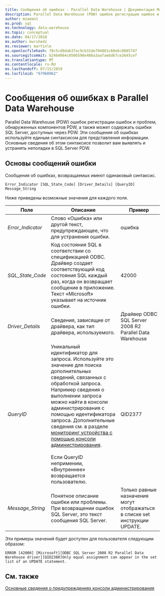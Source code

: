 ```yaml
---
title: Сообщения об ошибках - Parallel Data Warehouse | Документация Майкрософт
description: Parallel Data Warehouse (PDW) ошибок регистрации ошибок и проблем, обнаруженных компонентов PDW, а также может содержать ошибки SQL Server, доступных через PDW. Эти сообщения об ошибках используйте единым синтаксисом для представления информации. Основные сведения об этом синтаксисе позволит вам выявлять и устранять неполадки.
author: mzaman1
ms.prod: sql
ms.technology: data-warehouse
ms.topic: conceptual
ms.date: 04/17/2018
ms.author: murshedz
ms.reviewer: martinle
ms.openlocfilehash: 78c5cd8dab37ac9cb32de794861c68e6c8085747
ms.sourcegitcommit: b2464064c0566590e486a3aafae6d67ce2645cef
ms.translationtype: MT
ms.contentlocale: ru-RU
ms.lasthandoff: 07/15/2019
ms.locfileid: "67960962"
---
```

# <a name="error-messages-in-parallel-data-warehouse"></a>Сообщения об ошибках в Parallel Data Warehouse

Parallel Data Warehouse (PDW) ошибок регистрации ошибок и проблем, обнаруженных компонентов PDW, а также может содержать ошибки SQL Server, доступных через PDW. Эти сообщения об ошибках используйте единым синтаксисом для представления информации. Основные сведения об этом синтаксисе позволит вам выявлять и устранять неполадки в SQL Server PDW.  
  
## <a name="Basics"></a>Основы сообщений ошибки  
Сообщения об ошибках, возвращаемых имеют одинаковый синтаксис.  
  
`Error_Indicator [SQL_State_Code] [Driver_Details] [QueryID] Message_String`  
  
Ниже приведены возможные значения для каждого поля.  
  
|Поле|Описание|Пример|  
|---------|---------------|-----------|  
|*Error_Indicator*|Слово «Ошибка» или другой текст, предупреждающее, что для устранения ошибки.|ошибка|  
|*SQL_State_Code*|Код состояния SQL в соответствии со спецификацией ODBC. Драйвер создает соответствующий код состояния SQL каждый раз, когда он возвращает сообщение в приложение. Текст «Microsoft» указывает на источник ошибки.|42000|  
|*Driver_Details*|Сведения, зависящие от драйвера, как тип драйвера, используемого.|Драйвер ODBC SQL Server 2008 R2 Parallel Data Warehouse|  
|*QueryID*|Уникальный идентификатор для запроса. Используйте это значение для поиска дополнительных сведений, связанных с обработкой запроса. Например сведения о выполнении запроса можно найти в консоли администрирования с помощью идентификатора запроса. Дополнительные сведения см. в разделе [мониторинг устройства с помощью консоли администрирования](monitor-the-appliance-by-using-the-admin-console.md).<br /><br />Если QueryID неприменим, «Внутреннее» возвращается пользователю.|QID2377|  
|*Message_String*|Понятное описание ошибки или проблемы. При возвращении ошибок SQL Server, это текст сообщения SQL Server.|Только равные назначения могут отображаться в списке set инструкции UPDATE.|  
  
Эти примеры значений будет доступен для пользователя следующим образом:  
  
`ERROR [42000] [Microsoft][ODBC SQL Server 2008 R2 Parallel Data Warehouse driver][QID2380]Only equal assignment can appear in the set list of an UPDATE statement.`  
  
## <a name="see-also"></a>См. также  
<!-- MISSING LINKS 
[Common Metadata Query Examples &#40;SQL Server PDW&#41;](../sqlpdw/common-metadata-query-examples-sql-server-pdw.md)  
-->
[Основные сведения о предупреждениях консоли администрирования](understanding-admin-console-alerts.md)  
  

